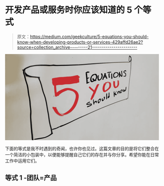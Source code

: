 # 开发产品或服务时你应该知道的 5 个等式

> 原文：<https://medium.com/geekculture/5-equations-you-should-know-when-developing-products-or-services-429affd26ae2?source=collection_archive---------21----------------------->

![](img/39840b64d94651975f4f2756ea71c578.png)

下面的等式是我不时遇到的奇闻，也许你也见过。这篇文章的目的是将它们整合在一个简洁的小包装中，以便能够提醒自己它们的存在并与你分享。希望你能在日常工作中运用它们。

## 等式 1 -团队=产品